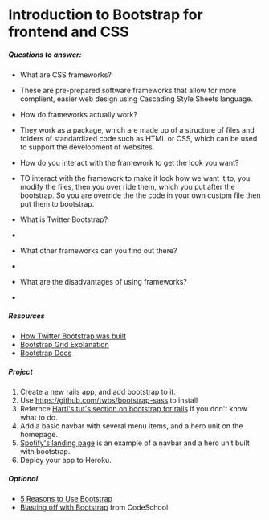 # Introduction to Bootstrap for frontend and CSS

##### Questions to answer:
- What are CSS frameworks?  
-   These are pre-prepared software frameworks that allow for more complient, easier web design using Cascading Style Sheets language.  
  
- How do frameworks actually work?  
-   They work as a package, which are made up of a structure of files and folders of standardized code such as HTML or CSS, which can be used to support the development of websites.  

- How do you interact with the framework to get the look you want?  
-   TO interact with the framework to make it look how we want it to, you modify the files, then you over ride them, which you put after the bootstrap. So you are override the the code in your own custom file then put them to bootstrap.  
  
- What is Twitter Bootstrap?  
-   
- What other frameworks can you find out there?  
-   
- What are the disadvantages of using frameworks?  
-   

##### Resources
- [How Twitter Bootstrap was built](http://alistapart.com/article/building-twitter-bootstrap)
- [Bootstrap Grid Explanation](http://www.helloerik.com/bootstrap-3-grid-introduction)
- [Bootstrap Docs](http://getbootstrap.com/)

##### Project 
1. Create a new rails app, and add bootstrap to it. 
  2. Use https://github.com/twbs/bootstrap-sass to install 
  3. Refernce [Hartl's tut's section on bootstrap for rails](https://www.railstutorial.org/book/filling_in_the_layout#sec-custom_css) if you don't know what to do.
2. Add a basic navbar with several menu items, and a hero unit on the homepage. 
  1. [Spotify's landing page](https://www.spotify.com/us/) is an example of a navbar and a hero unit built with bootstrap.
3. Deploy your app to Heroku.

##### Optional
- [5 Reasons to Use Bootstrap](http://www.zingdesign.com/5-reasons-to-use-twitter-bootstrap/)
- [Blasting off with Bootstrap](https://www.codeschool.com/courses/blasting-off-with-bootstrap) from CodeSchool


